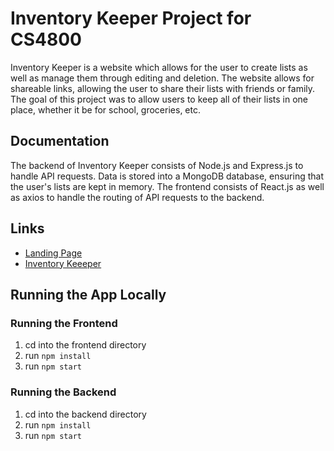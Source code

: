 # Inventory Keeper Project for CS4800
Inventory Keeper is a website which allows for the user to create lists as well as manage them through editing and deletion. The website allows for shareable links, allowing the user to share their lists with friends or family. The goal of this project was to allow users to keep all of their lists in one place, whether it be for school, groceries, etc.

## Documentation
The backend of Inventory Keeper consists of Node.js and Express.js to handle API requests. Data is stored into a MongoDB database, ensuring that the user's lists are kept in memory. The frontend consists of React.js as well as axios to handle the routing of API requests to the backend. 

## Links
* [Landing Page](http://cs480-projects.github.io/teams-spring2023/Manually-Generates-Group-Name/index.html)
* [Inventory Keeeper](http://54.68.135.154:3000/)


## Running the App Locally

### Running the Frontend
1. cd into the frontend directory
2. run `npm install`
3. run `npm start`

### Running the Backend
1. cd into the backend directory
2. run `npm install`
3. run `npm start`
